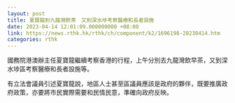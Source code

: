```yaml
---
layout: post
title: 夏寶龍到九龍灣飲茶　又到深水埗考察醫療和長者設施
date: 2023-04-14 12:01:09.000000000 +08:00
link: https://news.rthk.hk/rthk/ch/component/k2/1696198-20230414.htm
categories: rthk
---
```


國務院港澳辦主任夏寶龍繼續考察香港的行程，上午分別去九龍灣飲早茶，又到深水埗區考察醫療和長者設施等。

有立法會議員引述夏寶龍說，地區人士甚至區議員應該是政府的夥伴，既要推廣政府政策，亦要將市民實際需要和民情民意，準確向政府反映。
